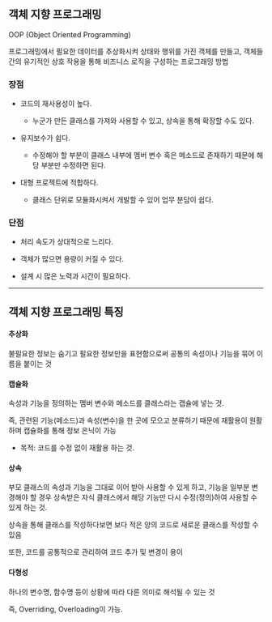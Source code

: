## 객체 지향 프로그래밍 

 OOP (Object Oriented Programming)
 
 프로그래밍에서 필요한 데이터를 추상화시켜 상태와 행위를 가진 객체를 만들고, 객체들 간의 유기적인 상호 작용을 통해 비즈니스 로직을 구성하는
 프로그래밍 방법
 
### 장점

- 코드의 재사용성이 높다.
 
  - 누군가 만든 클래스를 가져와 사용할 수 있고, 상속을 통해 확장할 수도 있다.
   
- 유지보수가 쉽다.
 
  - 수정해야 할 부분이 클래스 내부에 멤버 변수 혹은 메소드로 존재하기 때문에 해당 부분만 수정하면 된다.
   
- 대형 프로젝트에 적합하다.
 
  - 클래스 단위로 모듈화시켜서 개발할 수 있어 업무 분담이 쉽다.
   
### 단점

 - 처리 속도가 상대적으로 느리다.
 
 - 객체가 많으면 용량이 커질 수 있다.
 
 - 설계 시 많은 노력과 시간이 필요하다.
 
- - -

## 객체 지향 프로그래밍 특징

#### 추상화

 불필요한 정보는 숨기고 필요한 정보만을 표현함으로써 공통의 속성이나 기능을 묶어 이름을 붙이는 것
 
#### 캡슐화

 속성과 기능을 정의하는 멤버 변수와 메소드를 클래스라는 캡슐에 넣는 것. 
 
 즉, 관련된 기능(메소드)과 속성(변수)을 한 곳에 모으고 분류하기 때문에 재활용이 원활하며 캡슐화를 통해 정보 은닉이 가능
 
 - 목적: 코드를 수정 없이 재활용 하는 것.
 
#### 상속

 부모 클래스의 속성과 기능을 그대로 이어 받아 사용할 수 있게 하고, 기능을 일부분 변경해야 할 경우 상속받은 자식 클래스에서 해당 기능만
 다시 수정(정의)하여 사용할 수 있게 하는 것.
 
 상속을 통해 클래스를 작성하다보면 보다 적은 양의 코드로 새로운 클래스를 작성할 수 있음
 
 또한, 코드를 공통적으로 관리하여 코드 추가 및 변경이 용이
 
#### 다형성

 하나의 변수명, 함수명 등이 상황에 따라 다른 의미로 해석될 수 있는 것
 
 즉, Overriding, Overloading이 가능.
 
 
